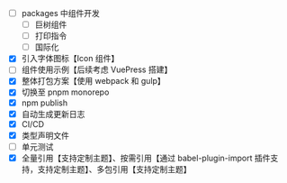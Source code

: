 - [ ] packages 中组件开发
  - [ ] 巨树组件
  - [ ] 打印指令
  - [ ] 国际化
- [x] 引入字体图标【Icon 组件】
- [ ] 组件使用示例【后续考虑 VuePress 搭建】
- [x] 整体打包方案【使用 webpack 和 gulp】
- [x] 切换至 pnpm monorepo
- [x] npm publish
- [x] 自动生成更新日志
- [x] CI/CD
- [x] 类型声明文件
- [ ] 单元测试
- [x] 全量引用【支持定制主题】、按需引用【通过 babel-plugin-import 插件支持，支持定制主题】、多包引用【支持定制主题】
